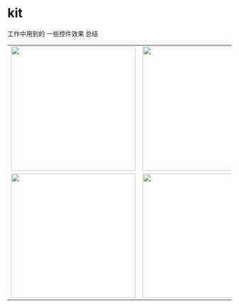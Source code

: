# kit
工作中用到的 一些控件效果 总结


<table align="center">
    <tr align="center">
      <td><img src="https://github.com/liuzeze/libary/blob/master/img/1.png" width="280" height="280"/></td>
        <td><img src="https://github.com/liuzeze/libary/blob/master/img/2.png" width="280" height="280"/></td>
         <td><img src="https://github.com/liuzeze/libary/blob/master/img/3.png" width="280" height="280"/></td>
    </tr>
        <tr align="center">
           <td><img src="https://github.com/liuzeze/libary/blob/master/img/4.png" width="280" height="280"/></td>
         <td><img src="https://github.com/liuzeze/libary/blob/master/img/5.png" width="280" height="280"/></td>
         <td><img src="https://github.com/liuzeze/libary/blob/master/img/6.png" width="280" height="280"/></td>
    </tr>
</table>


